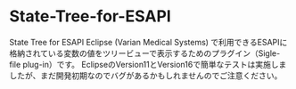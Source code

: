 # State-Tree-for-ESAPI
State Tree for ESAPI
Eclipse (Varian Medical Systems) で利用できるESAPIに格納されている変数の値をツリービューで表示するためのプラグイン（Sigle-file plug-in）です。
EclipseのVersion11とVersion16で簡単なテストは実施しましたが、まだ開発初期なのでバグがあるかもしれませんのでご注意ください。
